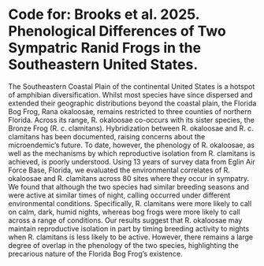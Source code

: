 # Code for: Brooks et al. 2025. Phenological Differences of Two Sympatric Ranid Frogs in the Southeastern United States.
The Southeastern Coastal Plain of the continental United States is a hotspot of amphibian diversification. Whilst most species have since dispersed and extended their geographic distributions beyond the coastal plain, the Florida Bog Frog, Rana okaloosae, remains restricted to three counties of northern Florida. Across its range, R. okaloosae co-occurs with its sister species, the Bronze Frog (R. c. clamitans). Hybridization between R. okaloosae and R. c. clamitans has been documented, raising concerns about the microendemic’s future. To date, however, the phenology of R. okaloosae, as well as the mechanisms by which reproductive isolation from R. clamitans is achieved, is poorly understood. Using 13 years of survey data from Eglin Air Force Base, Florida, we evaluated the environmental correlates of R. okaloosae and R. clamitans across 80 sites where they occur in sympatry. We found that although the two species had similar breeding seasons and were active at similar times of night, calling occurred under different environmental conditions. Specifically, R. clamitans were more likely to call on calm, dark, humid nights, whereas bog frogs were more likely to call across a range of conditions. Our results suggest that R. okaloosae may maintain reproductive isolation in part by timing breeding activity to nights when R. clamitans is less likely to be active. However, there remains a large degree of overlap in the phenology of the two species, highlighting the precarious nature of the Florida Bog Frog’s existence.
